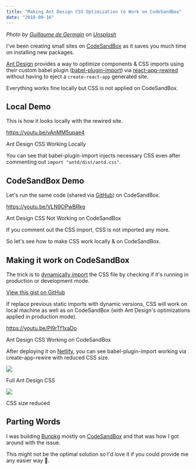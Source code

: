 ```yaml
---
title: "Making Ant Design CSS Optimization to Work on CodeSandBox"
date: "2018-09-16"
---
```


_Photo by [Guillaume de Germain](https://unsplash.com/photos/mrL7QWWkciE?utm_source=unsplash&utm_medium=referral&utm_content=creditCopyText) on [Unsplash](https://unsplash.com/search/photos/ant?utm_source=unsplash&utm_medium=referral&utm_content=creditCopyText)_

I've been creating small sites on [CodeSandBox](https://codesandbox.io) as it saves you much time on installing new packages.

[Ant Design](https://ant.design) provides a way to optimize components & CSS imports using their custom babel plugin ([babel-plugin-import](https://github.com/ant-design/babel-plugin-import)) via [react-app-rewired](https://github.com/timarney/react-app-rewired) without having to eject a `create-react-app` generated site.

Everything works fine locally but CSS is not applied on CodeSandBox.

## Local Demo

This is how it looks locally with the rewired site.

https://youtu.be/vAnMM5upae4

Ant Design CSS Working Locally

You can see that babel-plugin-import injects necessary CSS even after commenting out `import "antd/dist/antd.css"`.

## CodeSandBox Demo

Let's run the same code (shared via [GitHub](https://github.com/dance2die/blog.dynamic_antd_css_import)) on CodeSandBox.

https://youtu.be/VLN9OPwBRkg

Ant Design CSS Not Working on CodeSandBox

If you comment out the CSS import, CSS is not imported any more.

So let's see how to make CSS work locally & on CodeSandBox.

## Making it work on CodeSandBox

The trick is to [dynamically import](https://developers.google.com/web/updates/2017/11/dynamic-import) the CSS file by checking if it's running in production or development mode.

<script src="https://gist.github.com/dance2die/3e16f2eefd8615cc81ada678f7b440b0.js"></script>

<a href="https://gist.github.com/dance2die/3e16f2eefd8615cc81ada678f7b440b0">View this gist on GitHub</a>

If replace previous static imports with dynamic versions, CSS will work on local machine as well as on CodeSandBox (with Ant Design's optimizations applied in production mode).

https://youtu.be/Pl9rTf1xaDo

Ant Design CSS Working on CodeSandBox

After deploying it on [Netlify](https://dynamicantdcssimport.netlify.com), you can see babel-plugin-import working via create-app-rewire with reduced CSS size.

![](https://www.slightedgecoder.com/wp-content/uploads/2018/09/with-static-import.png)

Full Ant Design CSS

![](https://www.slightedgecoder.com/wp-content/uploads/2018/09/with-dynamic-import.png)

CSS size reduced

## Parting Words

I was building [Bunpkg](https://bunpkg.com) mostly on [CodeSandBox](https://codesandbox.io/s/m5yvz1y3kx) and that was how I got around with the issue.

This might not be the optimal solution so I'd love it if you could provide me any easier way 🙏.
